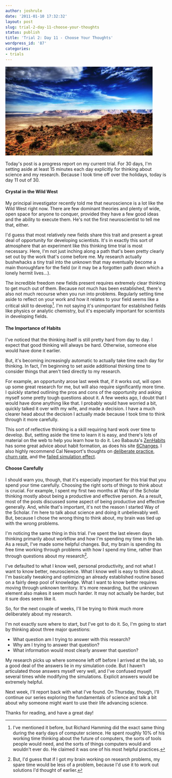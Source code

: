 ```yaml
---
author: joshrule
date: '2011-01-10 17:32:32'
layout: post
slug: trial-2-day-11-choose-your-thoughts
status: publish
title: 'Trial 2: Day 11 - Choose Your Thoughts'
wordpress_id: '87'
categories:
- trials
---
```


![neuroscience is like the wild west - by Wolfgang Staudt on flickr.com][1]

Today's post is a progress report on my current trial. For 30 days, I'm
setting aside at least 15 minutes each day explicitly for thinking about
science and my research. Because I took time off over the holidays, today is
day 11 out of 30.

#### Crystal in the Wild West

My principal investigator recently told me that neuroscience is a lot like the
Wild West right now. There are few dominant theories and plenty of wide, open
space for anyone to conquer, provided they have a few good ideas and the
ability to execute them. He's not the first neuroscientist to tell me that,
either.

I'd guess that most relatively new fields share this trait and present a great
deal of opportunity for developing scientists. It's in exactly this sort of
atmosphere that an experiment like this thinking time trial is most necessary.
Here, I'm not just inching along a path that's been pretty clearly set out by
the work that's come before me. My research actually bushwhacks a tiny trail
into the unknown that may eventually become a main thoroughfare for the field
(or it may be a forgotten path down which a lonely hermit lives…).

The incredible freedom new fields present requires extremely clear thinking to
get much out of them. Because not much has been established, there's also not
much recourse when you run into problems. Regularly setting time aside to
reflect on your work and how it relates to your field seems like a critical
skill to develop[^1]. I'm not saying it's unimportant for established
fields like physics or analytic chemistry, but it's especially important for
scientists in developing fields.

#### The Importance of Habits

I've noticed that the thinking itself is still pretty hard from day to day. I
expect that good thinking will always be hard. Otherwise, someone else would
have done it earlier.

But, it's becoming increasingly automatic to actually take time each day for
thinking. In fact, I'm beginning to set aside additional thinking time to
consider things that aren't tied directly to my research.

For example, an opportunity arose last week that, if it works out, will open
up some great research for me, but will also require significantly more time.
I quickly started outlining the pros and cons of the opportunity and asking
myself some pretty tough questions about it. A few weeks ago, I doubt that I
would have done anything like that. I probably would have worried a bit,
quickly talked it over with my wife, and made a decision. I have a much
clearer head about the decision I actually made because I took time to think
through it more carefully.

This sort of reflective thinking is a skill requiring hard work over time to
develop. But, setting aside the time to learn it is easy, and there's lots of
material on the web to help you learn how to do it. Leo Babauta's
[ZenHabits][2] has some great advice about habit formation, as does his site
[6Changes][3]. I also highly recommend Cal Newport's thoughts on [deliberate
practice][4], [churn rate][5], and the [failed simulation effect][6].

#### Choose Carefully

I should warn you, though, that it's especially important for this trial that
you spend your time carefully. Choosing the right sorts of things to think
about is crucial. For example, I spent my first two months at Way of the
Scholar thinking mostly about being a productive and effective person. As a
result, most of the posts discussed some aspect of being productive and
effective generally. And, while that's important, it's not the reason I
started Way of the Scholar. I'm here to talk about science and doing it
unbelievably well. But, because I chose the wrong thing to think about, my
brain was tied up with the wrong problems.

I'm noticing the same thing in this trial. I've spent the last eleven days
thinking primarily about workflow and how I'm spending my time in the lab. As
a result, I've made some helpful changes. But, my brain is spending its free
time working through problems with how I spend my time, rather than through
questions about my research[^2].

I've defaulted to what I know well, personal productivity, and not what I want
to know better, neuroscience. What I know well is easy to think about. I'm
basically tweaking and optimizing an already established routine based on a
fairly deep pool of knowledge. What I want to know better requires moving
through unknown territory. It's more rewarding, but the unknown element also
makes it seem much harder. It may not actually be harder, but it sure does
seem like it.

So, for the next couple of weeks, I'll be trying to think much more
deliberately about my research.

I'm not exactly sure where to start, but I've got to do it. So, I'm going to
start by thinking about three major questions:

*  What question am I trying to answer with this research? 
*  Why am I trying to answer that question?
*  What information would most clearly answer that question? 

My research picks up where someone left off before I arrived at the lab, so a
good deal of the answers lie in my simulation code. But I haven't articulated
those answers myself very well, and I've confused myself several times while
modifying the simulations. Explicit answers would be extremely helpful.

Next week, I'll report back with what I've found. On Thursday, though, I'll
continue our series exploring the fundamentals of science and talk a bit about
why someone might want to use their life advancing science.

Thanks for reading, and have a great day!


[^1]: I've mentioned it before, but Richard Hamming did the exact same thing during the early days of computer science. He spent roughly 10% of his working time thinking about the future of computers, the sorts of tools people would need, and the sorts of things computers would and wouldn't ever do. He claimed it was one of his most helpful practices.
[^2]: But, I'd guess that if I got my brain working on research problems, my spare time would be less of a problem, because I'd use it to work out solutions I'd thought of earlier.

[1]: /a/2011-01-10-trial-2-day-11-choose-your-thoughts/wild-west.png (neuroscience is like the wild west - by Wolfgang Staudt on flickr.com)
[2]: http://zenhabits.net (Leo Babauta - ZenHabits)
[3]: http://6changes.com (Leo Babauta - 6Changes)
[4]: http://calnewport.com/blog/2010/01/06/the-grandmaster-in-the-corner-office-what-the-study-of-chess-experts-teaches-us-about-building-a-remarkable-life/ (Cal Newport - The Grandmaster in the Corner Office: What the Study of Chess Teaches Us About Building A Remarkable Life)
[5]: http://calnewport.com/blog/2010/03/15/how-to-become-a-star-grad-student-james-mclurkin-and-the-power-of-stretch-churn/ (Cal Newport - How to Become a Star Grad Student: James McLurkin and the Power of Stretch Churn)
[6]: http://calnewport.com/blog/2010/03/26/how-to-get-into-stanford-with-bs-on-your-transcript-failed-simulations-the-surprising-psychology-of-impressiveness/ (Cal Newport - How to Get Into Stanford With Bs on Your Transcript: Failed Simulations & the Surprising Psychology of Impressiveness)
